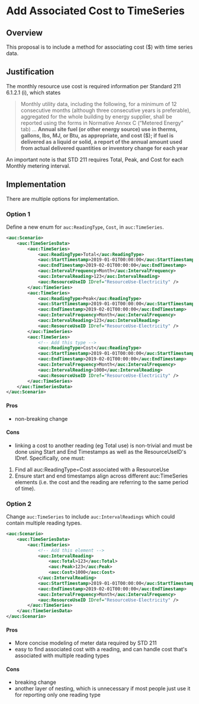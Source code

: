 # Add Associated Cost to TimeSeries

## Overview

This proposal is to include a method for associating cost ($) with time series data.

## Justification

The monthly resource use cost is required information per Standard 211 6.1.2.1 (i), which states
> Monthly utility data, including the following, for a minimum of 12 consecutive months (although three consecutive years is preferable), aggregated for the whole building by energy supplier, shall be reported using the forms in Normative Annex C (“Metered Energy” tab) ... **Annual site fuel (or other energy source) use in therms, gallons, lbs, MJ, or Btu, as appropriate, and cost ($); if fuel is delivered as a liquid or solid, a report of the annual amount used from actual delivered quantities or inventory change for each year**

An important note is that STD 211 requires Total, Peak, and Cost for each Monthly metering interval.

## Implementation

There are multiple options for implementation.

### Option 1
Define a new enum for `auc:ReadingType`, `Cost`, in `auc:TimeSeries`.
```xml
<auc:Scenario>
    <auc:TimeSeriesData>
        <auc:TimeSeries>
            <auc:ReadingType>Total</auc:ReadingType>
            <auc:StartTimestamp>2019-01-01T00:00:00</auc:StartTimestamp>
            <auc:EndTimestamp>2019-02-01T00:00:00</auc:EndTimestamp>
            <auc:IntervalFrequency>Month</auc:IntervalFrequency>
            <auc:IntervalReading>123</auc:IntervalReading>
            <auc:ResourceUseID IDref="ResourceUse-Electricity" />
        </auc:TimeSeries>
        <auc:TimeSeries>
            <auc:ReadingType>Peak</auc:ReadingType>
            <auc:StartTimestamp>2019-01-01T00:00:00</auc:StartTimestamp>
            <auc:EndTimestamp>2019-02-01T00:00:00</auc:EndTimestamp>
            <auc:IntervalFrequency>Month</auc:IntervalFrequency>
            <auc:IntervalReading>123</auc:IntervalReading>
            <auc:ResourceUseID IDref="ResourceUse-Electricity" />
        </auc:TimeSeries>
        <auc:TimeSeries>
            <!-- Add this type --> 
            <auc:ReadingType>Cost</auc:ReadingType>
            <auc:StartTimestamp>2019-01-01T00:00:00</auc:StartTimestamp>
            <auc:EndTimestamp>2019-02-01T00:00:00</auc:EndTimestamp>
            <auc:IntervalFrequency>Month</auc:IntervalFrequency>
            <auc:IntervalReading>1000</auc:IntervalReading>
            <auc:ResourceUseID IDref="ResourceUse-Electricity" />
        </auc:TimeSeries>
    </auc:TimeSeriesData>
</auc:Scenario>
```
#### Pros
- non-breaking change
#### Cons
- linking a cost to another reading (eg Total use) is non-trivial and must be done using Start and End Timestamps as well as the ResourceUseID's IDref. Specifically, one must:
1. Find all auc:ReadingType=Cost associated with a ResourceUse
1. Ensure start and end timestamps align across different auc:TimeSeries elements (i.e. the cost and the reading are referring to the same period of time).

### Option 2
Change `auc:TimeSeries` to include `auc:IntervalReadings` which could contain multiple reading types.
```xml
<auc:Scenario>
    <auc:TimeSeriesData>
        <auc:TimeSeries>
            <!-- Add this element -->
            <auc:IntervalReading>
                <auc:Total>123</auc:Total>
                <auc:Peak>123</auc:Peak>
                <auc:Cost>1000</auc:Cost>
            </auc:IntervalReading>
            <auc:StartTimestamp>2019-01-01T00:00:00</auc:StartTimestamp>
            <auc:EndTimestamp>2019-02-01T00:00:00</auc:EndTimestamp>
            <auc:IntervalFrequency>Month</auc:IntervalFrequency>
            <auc:ResourceUseID IDref="ResourceUse-Electricity" />
        </auc:TimeSeries>
    </auc:TimeSeriesData>
</auc:Scenario>
```
#### Pros
- More concise modeling of meter data required by STD 211
- easy to find associated cost with a reading, and can handle cost that's associated with multiple reading types
#### Cons
- breaking change
- another layer of nesting, which is unnecessary if most people just use it for reporting only one reading type


